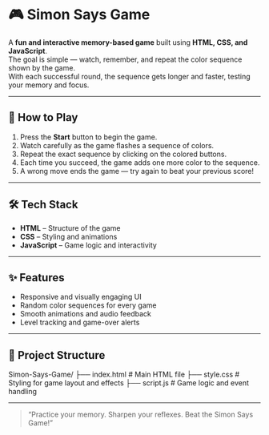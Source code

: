 # 🎮 Simon Says Game

A **fun and interactive memory-based game** built using **HTML, CSS, and JavaScript**.  
The goal is simple — watch, remember, and repeat the color sequence shown by the game.  
With each successful round, the sequence gets longer and faster, testing your memory and focus.

---

## 🧠 How to Play

1. Press the **Start** button to begin the game.
2. Watch carefully as the game flashes a sequence of colors.
3. Repeat the exact sequence by clicking on the colored buttons.
4. Each time you succeed, the game adds one more color to the sequence.
5. A wrong move ends the game — try again to beat your previous score!

---

## 🛠️ Tech Stack

- **HTML** – Structure of the game  
- **CSS** – Styling and animations  
- **JavaScript** – Game logic and interactivity  

---

## ✨ Features

- Responsive and visually engaging UI  
- Random color sequences for every game  
- Smooth animations and audio feedback  
- Level tracking and game-over alerts  

---

## 📂 Project Structure

Simon-Says-Game/
├── index.html        # Main HTML file
├── style.css         # Styling for game layout and effects
├── script.js         # Game logic and event handling

---

> “Practice your memory. Sharpen your reflexes. Beat the Simon Says Game!”
